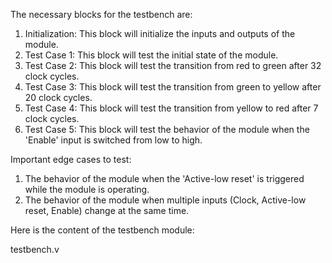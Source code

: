 The necessary blocks for the testbench are:

1. Initialization: This block will initialize the inputs and outputs of the module.
2. Test Case 1: This block will test the initial state of the module.
3. Test Case 2: This block will test the transition from red to green after 32 clock cycles.
4. Test Case 3: This block will test the transition from green to yellow after 20 clock cycles.
5. Test Case 4: This block will test the transition from yellow to red after 7 clock cycles.
6. Test Case 5: This block will test the behavior of the module when the 'Enable' input is switched from low to high.

Important edge cases to test:

1. The behavior of the module when the 'Active-low reset' is triggered while the module is operating.
2. The behavior of the module when multiple inputs (Clock, Active-low reset, Enable) change at the same time.

Here is the content of the testbench module:

testbench.v
